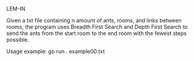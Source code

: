 LEM-IN

Given a txt file containing n amount of ants, rooms, and links between rooms, the program uses Breadth First Search and Depth First Search to send the ants from the start room to the end room with the fewest steps possible.

Usage example: go run . example00.txt